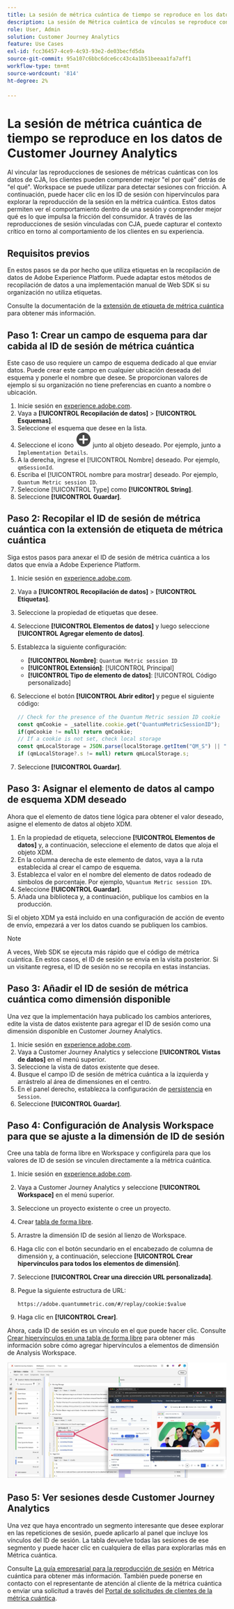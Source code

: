```yaml
---
title: La sesión de métrica cuántica de tiempo se reproduce en los datos de Customer Journey Analytics
description: La sesión de Métrica cuántica de vínculos se reproduce con datos de CJA para comprender mejor el por qué del qué.
role: User, Admin
solution: Customer Journey Analytics
feature: Use Cases
exl-id: fcc36457-4ce9-4c93-93e2-de03becfd5da
source-git-commit: 95a107c6bbc6dce6cc43c4a1b51beeaa1fa7aff1
workflow-type: tm+mt
source-wordcount: '814'
ht-degree: 2%

---
```


# La sesión de métrica cuántica de tiempo se reproduce en los datos de Customer Journey Analytics

Al vincular las reproducciones de sesiones de métricas cuánticas con los datos de CJA, los clientes pueden comprender mejor &quot;el por qué&quot; detrás de &quot;el qué&quot;.  Workspace se puede utilizar para detectar sesiones con fricción. A continuación, puede hacer clic en los ID de sesión con hipervínculos para explorar la reproducción de la sesión en la métrica cuántica.  Estos datos permiten ver el comportamiento dentro de una sesión y comprender mejor qué es lo que impulsa la fricción del consumidor.  A través de las reproducciones de sesión vinculadas con CJA, puede capturar el contexto crítico en torno al comportamiento de los clientes en su experiencia.

## Requisitos previos

En estos pasos se da por hecho que utiliza etiquetas en la recopilación de datos de Adobe Experience Platform. Puede adaptar estos métodos de recopilación de datos a una implementación manual de Web SDK si su organización no utiliza etiquetas.

Consulte la documentación de la [extensión de etiqueta de métrica cuántica](https://experienceleague.adobe.com/en/docs/experience-platform/destinations/catalog/analytics/quantum-metric) para obtener más información.

## Paso 1: Crear un campo de esquema para dar cabida al ID de sesión de métrica cuántica

Este caso de uso requiere un campo de esquema dedicado al que enviar datos. Puede crear este campo en cualquier ubicación deseada del esquema y ponerle el nombre que desee. Se proporcionan valores de ejemplo si su organización no tiene preferencias en cuanto a nombre o ubicación.

1. Inicie sesión en [experience.adobe.com](https://experience.adobe.com).
1. Vaya a **[!UICONTROL Recopilación de datos]** > **[!UICONTROL Esquemas]**.
1. Seleccione el esquema que desee en la lista.
1. Seleccione el icono ![Agregar campo](/help/assets/icons/AddCircle.svg) junto al objeto deseado. Por ejemplo, junto a `Implementation Details`.
1. A la derecha, ingrese el [!UICONTROL Nombre] deseado. Por ejemplo, `qmSessionId`.
1. Escriba el [!UICONTROL nombre para mostrar] deseado. Por ejemplo, `Quantum Metric session ID`.
1. Seleccione [!UICONTROL Type] como **[!UICONTROL String]**.
1. Seleccione **[!UICONTROL Guardar]**.

## Paso 2: Recopilar el ID de sesión de métrica cuántica con la extensión de etiqueta de métrica cuántica

Siga estos pasos para anexar el ID de sesión de métrica cuántica a los datos que envía a Adobe Experience Platform.

1. Inicie sesión en [experience.adobe.com](https://experience.adobe.com).
1. Vaya a **[!UICONTROL Recopilación de datos]** > **[!UICONTROL Etiquetas]**.
1. Seleccione la propiedad de etiquetas que desee.
1. Seleccione **[!UICONTROL Elementos de datos]** y luego seleccione **[!UICONTROL Agregar elemento de datos]**.
1. Establezca la siguiente configuración:
   * **[!UICONTROL Nombre]**: `Quantum Metric session ID`
   * **[!UICONTROL Extensión]**: [!UICONTROL Principal]
   * **[!UICONTROL Tipo de elemento de datos]**: [!UICONTROL Código personalizado]
1. Seleccione el botón **[!UICONTROL Abrir editor]** y pegue el siguiente código:

   ```js
   // Check for the presence of the Quantum Metric session ID cookie
   const qmCookie = _satellite.cookie.get("QuantumMetricSessionID");
   if(qmCookie != null) return qmCookie;
   // If a cookie is not set, check local storage
   const qmLocalStorage = JSON.parse(localStorage.getItem("QM_S") || "{}");
   if (qmLocalStorage?.s != null) return qmLocalStorage.s;
   ```

1. Seleccione **[!UICONTROL Guardar]**.

## Paso 3: Asignar el elemento de datos al campo de esquema XDM deseado

Ahora que el elemento de datos tiene lógica para obtener el valor deseado, asigne el elemento de datos al objeto XDM.

1. En la propiedad de etiqueta, seleccione **[!UICONTROL Elementos de datos]** y, a continuación, seleccione el elemento de datos que aloja el objeto XDM.
1. En la columna derecha de este elemento de datos, vaya a la ruta establecida al crear el campo de esquema.
1. Establezca el valor en el nombre del elemento de datos rodeado de símbolos de porcentaje. Por ejemplo, `%Quantum Metric session ID%`.
1. Seleccione **[!UICONTROL Guardar]**.
1. Añada una biblioteca y, a continuación, publique los cambios en la producción.

Si el objeto XDM ya está incluido en una configuración de acción de evento de envío, empezará a ver los datos cuando se publiquen los cambios.

>[!NOTE]
>
>A veces, Web SDK se ejecuta más rápido que el código de métrica cuántica. En estos casos, el ID de sesión se envía en la visita posterior. Si un visitante regresa, el ID de sesión no se recopila en estas instancias.

## Paso 3: Añadir el ID de sesión de métrica cuántica como dimensión disponible

Una vez que la implementación haya publicado los cambios anteriores, edite la vista de datos existente para agregar el ID de sesión como una dimensión disponible en Customer Journey Analytics.

1. Inicie sesión en [experience.adobe.com](https://experience.adobe.com).
1. Vaya a Customer Journey Analytics y seleccione **[!UICONTROL Vistas de datos]** en el menú superior.
1. Seleccione la vista de datos existente que desee.
1. Busque el campo ID de sesión de métrica cuántica a la izquierda y arrástrelo al área de dimensiones en el centro.
1. En el panel derecho, establezca la configuración de [persistencia](/help/data-views/component-settings/persistence.md) en `Session`.
1. Seleccione **[!UICONTROL Guardar]**.

## Paso 4: Configuración de Analysis Workspace para que se ajuste a la dimensión de ID de sesión

Cree una tabla de forma libre en Workspace y configúrela para que los valores de ID de sesión se vinculen directamente a la métrica cuántica.

1. Inicie sesión en [experience.adobe.com](https://experience.adobe.com).
1. Vaya a Customer Journey Analytics y seleccione **[!UICONTROL Workspace]** en el menú superior.
1. Seleccione un proyecto existente o cree un proyecto.
1. Crear [tabla de forma libre](/help/analysis-workspace/visualizations/freeform-table/freeform-table.md).
1. Arrastre la dimensión ID de sesión al lienzo de Workspace.
1. Haga clic con el botón secundario en el encabezado de columna de dimensión y, a continuación, seleccione **[!UICONTROL Crear hipervínculos para todos los elementos de dimensión]**.
1. Seleccione **[!UICONTROL Crear una dirección URL personalizada]**.
1. Pegue la siguiente estructura de URL:

   ```
   https://adobe.quantummetric.com/#/replay/cookie:$value
   ```

1. Haga clic en **[!UICONTROL Crear]**.

Ahora, cada ID de sesión es un vínculo en el que puede hacer clic. Consulte [Crear hipervínculos en una tabla de forma libre](/help/analysis-workspace/visualizations/freeform-table/freeform-table-hyperlinks.md) para obtener más información sobre cómo agregar hipervínculos a elementos de dimensión de Analysis Workspace.

![Reproducción de sesión](assets/session-replay.png)

## Paso 5: Ver sesiones desde Customer Journey Analytics

Una vez que haya encontrado un segmento interesante que desee explorar en las repeticiones de sesión, puede aplicarlo al panel que incluye los vínculos del ID de sesión. La tabla devuelve todas las sesiones de ese segmento y puede hacer clic en cualquiera de ellas para explorarlas más en Métrica cuántica.

Consulte [La guía empresarial para la reproducción de sesión](https://www.quantummetric.com/resources/ebook/the-enterprise-guide-to-session-replay) en Métrica cuántica para obtener más información. También puede ponerse en contacto con el representante de atención al cliente de la métrica cuántica o enviar una solicitud a través del [Portal de solicitudes de clientes de la métrica cuántica](https://community.quantummetric.com/s/public-support-page).
